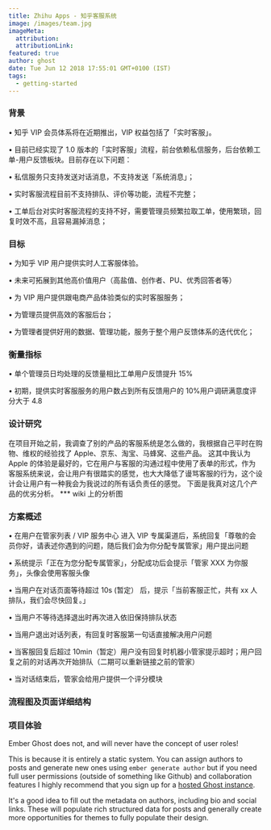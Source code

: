 ```yaml
---
title: Zhihu Apps - 知乎客服系统
image: /images/team.jpg
imageMeta:
  attribution:
  attributionLink:
featured: true
author: ghost
date: Tue Jun 12 2018 17:55:01 GMT+0100 (IST)
tags:
  - getting-started
---
```


### 背景
• 知乎 VIP 会员体系将在近期推出，VIP 权益包括了「实时客服」。

• 目前已经实现了 1.0 版本的「实时客服」流程，前台依赖私信服务，后台依赖工单-用户反馈板块。目前存在以下问题：

• 私信服务只支持发送对话消息，不支持发送「系统消息」；

• 实时客服流程目前不支持排队、评价等功能，流程不完整；

• 工单后台对实时客服流程的支持不好，需要管理员频繁拉取工单，使用繁琐，回复时效不高，且容易漏掉消息；

### 目标
• 为知乎 VIP 用户提供实时人工客服体验。

• 未来可拓展到其他高价值用户（高盐值、创作者、PU、优秀回答者等）

• 为 VIP 用户提供跟电商产品体验类似的实时客服服务；

• 为管理员提供高效的客服后台；

• 为管理者提供好用的数据、管理功能，服务于整个用户反馈体系的迭代优化；

### 衡量指标
• 单个管理员日均处理的反馈量相比工单用户反馈提升 15%

• 初期，提供实时客服服务的用户数占到所有反馈用户的 10%用户调研满意度评分大于 4.8

### 设计研究
在项目开始之前，我调查了别的产品的客服系统是怎么做的，我根据自己平时在购物、维权的经验找了 Apple、京东、淘宝、马蜂窝、这些产品。
这其中我认为 Apple 的体验是最好的，它在用户与客服的沟通过程中使用了表单的形式，作为客服系统来说，会让用户有很踏实的感觉，也大大降低了谩骂客服的行为，这个设计会让用户有一种我会为我说过的所有话负责任的感觉。
下面是我真对这几个产品的优劣分析。
*** wiki 上的分析图

### 方案概述
• 在用户在管家列表 / VIP 服务中心 进入 VIP 专属渠道后，系统回复「尊敬的会员你好，请表述你遇到的问题，随后我们会为你分配专属管家」用户提出问题

• 系统提示「正在为您分配专属管家」，分配成功后会提示「管家 XXX 为你服务」，头像会使用客服头像

• 当用户在对话页面等待超过 10s (暂定） 后，提示「当前客服正忙，共有 xx 人排队，我们会尽快回复。」

• 当用户不等待选择退出时再次进入依旧保持排队状态

• 当用户退出对话列表，有回复时客服第一句话直接解决用户问题

• 当客服回复后超过 10min（暂定）用户没有回复时机器小管家提示超时；用户回复之前的对话再次开始排队（二期可以重新链接之前的管家）

• 当对话结束后，管家会给用户提供一个评分模块

### 流程图及页面详细结构

### 项目体验



Ember Ghost does not, and will never have the concept of user roles!

This is because it is entirely a static system. You can assign authors to posts and generate new ones using `ember generate author` but if you need full user permissions (outside of something like Github) and collaboration features I highly recommend that you sign up for a [hosted Ghost instance](https://ghost.org/).


It's a good idea to fill out the metadata on authors, including bio and social links. These will populate rich structured data for posts and generally create more opportunities for themes to fully populate their design.
